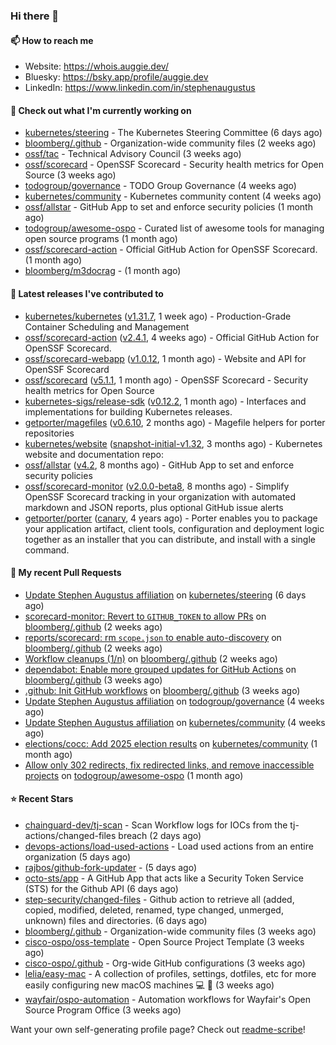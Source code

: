 ### Hi there 👋

#### 📫 How to reach me

- Website: https://whois.auggie.dev/
- Bluesky: https://bsky.app/profile/auggie.dev
- LinkedIn: https://www.linkedin.com/in/stephenaugustus

#### 👷 Check out what I'm currently working on

- [kubernetes/steering](https://github.com/kubernetes/steering) - The Kubernetes Steering Committee (6 days ago)
- [bloomberg/.github](https://github.com/bloomberg/.github) - Organization-wide community files (2 weeks ago)
- [ossf/tac](https://github.com/ossf/tac) - Technical Advisory Council (3 weeks ago)
- [ossf/scorecard](https://github.com/ossf/scorecard) - OpenSSF Scorecard - Security health metrics for Open Source (3 weeks ago)
- [todogroup/governance](https://github.com/todogroup/governance) - TODO Group Governance (4 weeks ago)
- [kubernetes/community](https://github.com/kubernetes/community) - Kubernetes community content (4 weeks ago)
- [ossf/allstar](https://github.com/ossf/allstar) - GitHub App to set and enforce security policies (1 month ago)
- [todogroup/awesome-ospo](https://github.com/todogroup/awesome-ospo) - Curated list of awesome tools for managing open source programs (1 month ago)
- [ossf/scorecard-action](https://github.com/ossf/scorecard-action) - Official GitHub Action for OpenSSF Scorecard. (1 month ago)
- [bloomberg/m3docrag](https://github.com/bloomberg/m3docrag) -  (1 month ago)

#### 🔭 Latest releases I've contributed to

- [kubernetes/kubernetes](https://github.com/kubernetes/kubernetes) ([v1.31.7](https://github.com/kubernetes/kubernetes/releases/tag/v1.31.7), 1 week ago) - Production-Grade Container Scheduling and Management
- [ossf/scorecard-action](https://github.com/ossf/scorecard-action) ([v2.4.1](https://github.com/ossf/scorecard-action/releases/tag/v2.4.1), 4 weeks ago) - Official GitHub Action for OpenSSF Scorecard.
- [ossf/scorecard-webapp](https://github.com/ossf/scorecard-webapp) ([v1.0.12](https://github.com/ossf/scorecard-webapp/releases/tag/v1.0.12), 1 month ago) - Website and API for OpenSSF Scorecard
- [ossf/scorecard](https://github.com/ossf/scorecard) ([v5.1.1](https://github.com/ossf/scorecard/releases/tag/v5.1.1), 1 month ago) - OpenSSF Scorecard - Security health metrics for Open Source
- [kubernetes-sigs/release-sdk](https://github.com/kubernetes-sigs/release-sdk) ([v0.12.2](https://github.com/kubernetes-sigs/release-sdk/releases/tag/v0.12.2), 1 month ago) - Interfaces and implementations for building Kubernetes releases.
- [getporter/magefiles](https://github.com/getporter/magefiles) ([v0.6.10](https://github.com/getporter/magefiles/releases/tag/v0.6.10), 2 months ago) - Magefile helpers for porter repositories
- [kubernetes/website](https://github.com/kubernetes/website) ([snapshot-initial-v1.32](https://github.com/kubernetes/website/releases/tag/snapshot-initial-v1.32), 3 months ago) - Kubernetes website and documentation repo: 
- [ossf/allstar](https://github.com/ossf/allstar) ([v4.2](https://github.com/ossf/allstar/releases/tag/v4.2), 8 months ago) - GitHub App to set and enforce security policies
- [ossf/scorecard-monitor](https://github.com/ossf/scorecard-monitor) ([v2.0.0-beta8](https://github.com/ossf/scorecard-monitor/releases/tag/v2.0.0-beta8), 8 months ago) - Simplify OpenSSF Scorecard tracking in your organization with automated markdown and JSON reports, plus optional GitHub issue alerts
- [getporter/porter](https://github.com/getporter/porter) ([canary](https://github.com/getporter/porter/releases/tag/canary), 4 years ago) - Porter enables you to package your application artifact, client tools, configuration and deployment logic together as an installer that you can distribute, and install with a single command.

#### 🔨 My recent Pull Requests

- [Update Stephen Augustus affiliation](https://github.com/kubernetes/steering/pull/290) on [kubernetes/steering](https://github.com/kubernetes/steering) (6 days ago)
- [scorecard-monitor: Revert to `GITHUB_TOKEN` to allow PRs](https://github.com/bloomberg/.github/pull/14) on [bloomberg/.github](https://github.com/bloomberg/.github) (2 weeks ago)
- [reports/scorecard: rm `scope.json` to enable auto-discovery](https://github.com/bloomberg/.github/pull/13) on [bloomberg/.github](https://github.com/bloomberg/.github) (2 weeks ago)
- [Workflow cleanups (1/n)](https://github.com/bloomberg/.github/pull/12) on [bloomberg/.github](https://github.com/bloomberg/.github) (2 weeks ago)
- [dependabot: Enable more grouped updates for GitHub Actions](https://github.com/bloomberg/.github/pull/9) on [bloomberg/.github](https://github.com/bloomberg/.github) (3 weeks ago)
- [.github: Init GitHub workflows](https://github.com/bloomberg/.github/pull/3) on [bloomberg/.github](https://github.com/bloomberg/.github) (3 weeks ago)
- [Update Stephen Augustus affiliation](https://github.com/todogroup/governance/pull/375) on [todogroup/governance](https://github.com/todogroup/governance) (4 weeks ago)
- [Update Stephen Augustus affiliation](https://github.com/kubernetes/community/pull/8351) on [kubernetes/community](https://github.com/kubernetes/community) (4 weeks ago)
- [elections/cocc: Add 2025 election results](https://github.com/kubernetes/community/pull/8342) on [kubernetes/community](https://github.com/kubernetes/community) (1 month ago)
- [Allow only 302 redirects, fix redirected links, and remove inaccessible projects](https://github.com/todogroup/awesome-ospo/pull/69) on [todogroup/awesome-ospo](https://github.com/todogroup/awesome-ospo) (1 month ago)

#### ⭐ Recent Stars

- [chainguard-dev/tj-scan](https://github.com/chainguard-dev/tj-scan) - Scan Workflow logs for IOCs from the tj-actions/changed-files breach (2 days ago)
- [devops-actions/load-used-actions](https://github.com/devops-actions/load-used-actions) - Load used actions from an entire organization (5 days ago)
- [rajbos/github-fork-updater](https://github.com/rajbos/github-fork-updater) -  (5 days ago)
- [octo-sts/app](https://github.com/octo-sts/app) - A GitHub App that acts like a Security Token Service (STS) for the Github API (6 days ago)
- [step-security/changed-files](https://github.com/step-security/changed-files) - Github action to retrieve all (added, copied, modified, deleted, renamed, type changed, unmerged, unknown) files and directories. (6 days ago)
- [bloomberg/.github](https://github.com/bloomberg/.github) - Organization-wide community files (3 weeks ago)
- [cisco-ospo/oss-template](https://github.com/cisco-ospo/oss-template) - Open Source Project Template (3 weeks ago)
- [cisco-ospo/.github](https://github.com/cisco-ospo/.github) - Org-wide GitHub configurations (3 weeks ago)
- [lelia/easy-mac](https://github.com/lelia/easy-mac) - A collection of profiles, settings, dotfiles, etc for more easily configuring new macOS machines 💻 🍎 (3 weeks ago)
- [wayfair/ospo-automation](https://github.com/wayfair/ospo-automation) - Automation workflows for Wayfair&#39;s Open Source Program Office (3 weeks ago)



Want your own self-generating profile page? Check out [readme-scribe](https://github.com/muesli/readme-scribe)!
